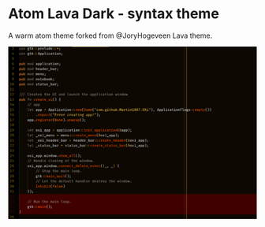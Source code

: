 # Atom Lava Dark - syntax theme

A warm atom theme forked from @JoryHogeveen Lava theme.

![Screenshot](/Screenshot.png "Screenshot")
